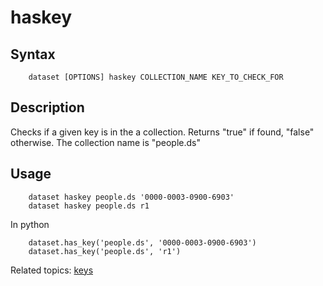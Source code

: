 haskey
======

Syntax
------

```
    dataset [OPTIONS] haskey COLLECTION_NAME KEY_TO_CHECK_FOR
```

Description
-----------

Checks if a given key is in the a collection. Returns "true" if 
found, "false" otherwise. The collection name is "people.ds"

Usage
-----

```
    dataset haskey people.ds '0000-0003-0900-6903'
    dataset haskey people.ds r1
```

In python

```
    dataset.has_key('people.ds', '0000-0003-0900-6903')
    dataset.has_key('people.ds', 'r1')
```

Related topics: [keys](keys.html)

